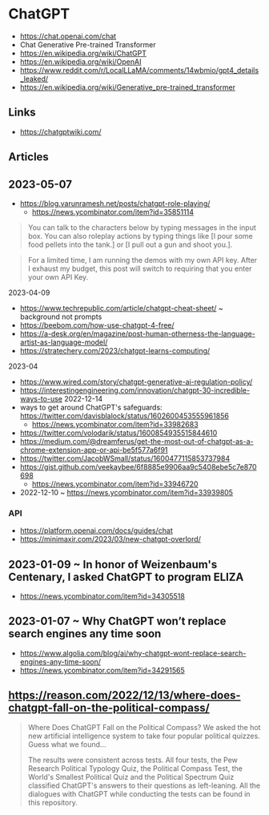 # ChatGPT

* https://chat.openai.com/chat
* Chat Generative Pre-trained Transformer
* https://en.wikipedia.org/wiki/ChatGPT
* https://en.wikipedia.org/wiki/OpenAI
* https://www.reddit.com/r/LocalLLaMA/comments/14wbmio/gpt4_details_leaked/
* https://en.wikipedia.org/wiki/Generative_pre-trained_transformer


## Links

* https://chatgptwiki.com/


## Articles




## 2023-05-07

* https://blog.varunramesh.net/posts/chatgpt-role-playing/
  * https://news.ycombinator.com/item?id=35851114

> You can talk to the characters below by typing messages in the input box. You can also roleplay actions by typing things like [I pour some food pellets into the tank.] or [I pull out a gun and shoot you.].

>For a limited time, I am running the demos with my own API key. After I exhaust my budget, this post will switch to requiring that you enter your own API Key.


2023-04-09
* https://www.techrepublic.com/article/chatgpt-cheat-sheet/ ~ background not prompts
* https://beebom.com/how-use-chatgpt-4-free/
* https://a-desk.org/en/magazine/post-human-otherness-the-language-artist-as-language-model/
* https://stratechery.com/2023/chatgpt-learns-computing/

2023-04
* https://www.wired.com/story/chatgpt-generative-ai-regulation-policy/
* https://interestingengineering.com/innovation/chatgpt-30-incredible-ways-to-use
2022-12-14
* ways to get around ChatGPT's safeguards: https://twitter.com/davisblalock/status/1602600453555961856
  * https://news.ycombinator.com/item?id=33982683
* https://twitter.com/volodarik/status/1600854935515844610
* https://medium.com/@dreamferus/get-the-most-out-of-chatgpt-as-a-chrome-extension-app-or-api-be5f577a6f91
* https://twitter.com/JacobWSmall/status/1600477115853737984
* https://gist.github.com/veekaybee/6f8885e9906aa9c5408ebe5c7e870698
  * https://news.ycombinator.com/item?id=33946720
* 2022-12-10 ~ https://news.ycombinator.com/item?id=33939805

### API

* https://platform.openai.com/docs/guides/chat
* https://minimaxir.com/2023/03/new-chatgpt-overlord/


## 2023-01-09 ~ In honor of Weizenbaum's Centenary, I asked ChatGPT to program ELIZA

* https://news.ycombinator.com/item?id=34305518


## 2023-01-07 ~ Why ChatGPT won’t replace search engines any time soon

* https://www.algolia.com/blog/ai/why-chatgpt-wont-replace-search-engines-any-time-soon/
* https://news.ycombinator.com/item?id=34291565


## https://reason.com/2022/12/13/where-does-chatgpt-fall-on-the-political-compass/

>Where Does ChatGPT Fall on the Political Compass?
>We asked the hot new artificial intelligence system to take four popular political quizzes. Guess what we found...
>
>The results were consistent across tests. All four tests, the Pew Research Political Typology Quiz, the Political Compass Test, the World's Smallest Political Quiz and the Political Spectrum Quiz classified ChatGPT's answers to their questions as left-leaning. All the dialogues with ChatGPT while conducting the tests can be found in this repository.